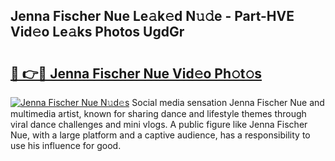 ## Jenna Fischer Nue Le𝚊k𝚎d N𝚞𝚍e - Part-HVE Vid𝚎o Le𝚊ks Photos UgdGr

# <h2><a href="http://fb74lfe.evod.top/?m=Jenna+Fischer+Nue">🔗 👉🔴 Jenna Fischer Nue Vid𝚎o Ph𝚘t𝚘s</a></h2>

[![Jenna Fischer Nue N𝚞d𝚎s](https://i.imgur.com/8V9OHl7.gif)](http://fb74lfe.evod.top/?m=Jenna+Fischer+Nue)
Social media sensation Jenna Fischer Nue and multimedia artist, known for sharing dance and lifestyle themes through viral dance challenges and mini vlogs. A public figure like Jenna Fischer Nue, with a large platform and a captive audience, has a responsibility to use his influence for good. 
